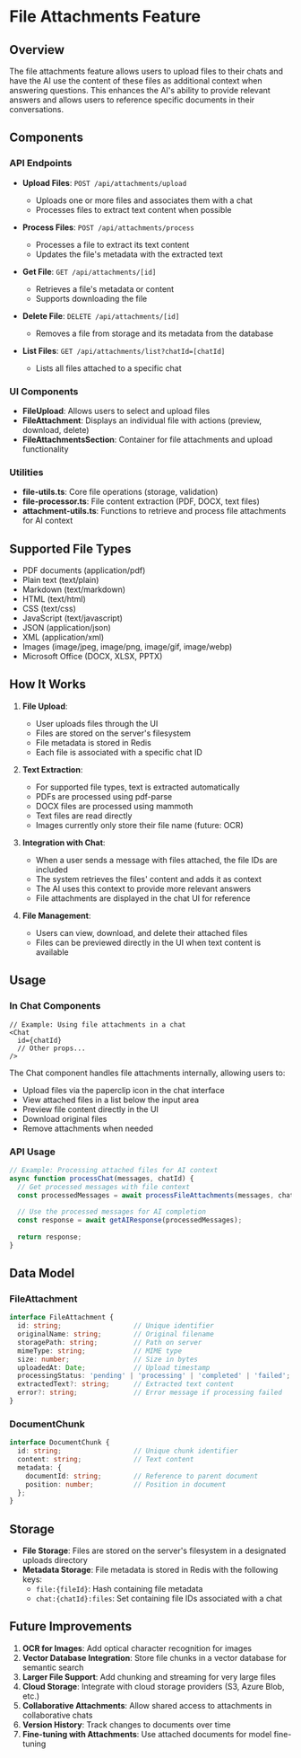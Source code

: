 # File Attachments Feature

## Overview

The file attachments feature allows users to upload files to their chats and have the AI use the content of these files as additional context when answering questions. This enhances the AI's ability to provide relevant answers and allows users to reference specific documents in their conversations.

## Components

### API Endpoints

- **Upload Files**: `POST /api/attachments/upload`
  - Uploads one or more files and associates them with a chat
  - Processes files to extract text content when possible
  
- **Process Files**: `POST /api/attachments/process`
  - Processes a file to extract its text content
  - Updates the file's metadata with the extracted text
  
- **Get File**: `GET /api/attachments/[id]`
  - Retrieves a file's metadata or content
  - Supports downloading the file
  
- **Delete File**: `DELETE /api/attachments/[id]`
  - Removes a file from storage and its metadata from the database
  
- **List Files**: `GET /api/attachments/list?chatId=[chatId]`
  - Lists all files attached to a specific chat

### UI Components

- **FileUpload**: Allows users to select and upload files
- **FileAttachment**: Displays an individual file with actions (preview, download, delete)
- **FileAttachmentsSection**: Container for file attachments and upload functionality

### Utilities

- **file-utils.ts**: Core file operations (storage, validation)
- **file-processor.ts**: File content extraction (PDF, DOCX, text files)
- **attachment-utils.ts**: Functions to retrieve and process file attachments for AI context

## Supported File Types

- PDF documents (application/pdf)
- Plain text (text/plain)
- Markdown (text/markdown)
- HTML (text/html)
- CSS (text/css)
- JavaScript (text/javascript)
- JSON (application/json)
- XML (application/xml)
- Images (image/jpeg, image/png, image/gif, image/webp)
- Microsoft Office (DOCX, XLSX, PPTX)

## How It Works

1. **File Upload**:
   - User uploads files through the UI
   - Files are stored on the server's filesystem
   - File metadata is stored in Redis
   - Each file is associated with a specific chat ID

2. **Text Extraction**:
   - For supported file types, text is extracted automatically
   - PDFs are processed using pdf-parse
   - DOCX files are processed using mammoth
   - Text files are read directly
   - Images currently only store their file name (future: OCR)

3. **Integration with Chat**:
   - When a user sends a message with files attached, the file IDs are included
   - The system retrieves the files' content and adds it as context
   - The AI uses this context to provide more relevant answers
   - File attachments are displayed in the chat UI for reference

4. **File Management**:
   - Users can view, download, and delete their attached files
   - Files can be previewed directly in the UI when text content is available

## Usage

### In Chat Components

```tsx
// Example: Using file attachments in a chat
<Chat
  id={chatId}
  // Other props...
/>
```

The Chat component handles file attachments internally, allowing users to:
- Upload files via the paperclip icon in the chat interface
- View attached files in a list below the input area
- Preview file content directly in the UI
- Download original files
- Remove attachments when needed

### API Usage

```typescript
// Example: Processing attached files for AI context
async function processChat(messages, chatId) {
  // Get processed messages with file context
  const processedMessages = await processFileAttachments(messages, chatId);
  
  // Use the processed messages for AI completion
  const response = await getAIResponse(processedMessages);
  
  return response;
}
```

## Data Model

### FileAttachment

```typescript
interface FileAttachment {
  id: string;                  // Unique identifier
  originalName: string;        // Original filename
  storagePath: string;         // Path on server
  mimeType: string;            // MIME type
  size: number;                // Size in bytes
  uploadedAt: Date;            // Upload timestamp
  processingStatus: 'pending' | 'processing' | 'completed' | 'failed';
  extractedText?: string;      // Extracted text content
  error?: string;              // Error message if processing failed
}
```

### DocumentChunk

```typescript
interface DocumentChunk {
  id: string;                  // Unique chunk identifier
  content: string;             // Text content
  metadata: {
    documentId: string;        // Reference to parent document
    position: number;          // Position in document
  };
}
```

## Storage

- **File Storage**: Files are stored on the server's filesystem in a designated uploads directory
- **Metadata Storage**: File metadata is stored in Redis with the following keys:
  - `file:{fileId}`: Hash containing file metadata
  - `chat:{chatId}:files`: Set containing file IDs associated with a chat

## Future Improvements

1. **OCR for Images**: Add optical character recognition for images
2. **Vector Database Integration**: Store file chunks in a vector database for semantic search
3. **Larger File Support**: Add chunking and streaming for very large files
4. **Cloud Storage**: Integrate with cloud storage providers (S3, Azure Blob, etc.)
5. **Collaborative Attachments**: Allow shared access to attachments in collaborative chats
6. **Version History**: Track changes to documents over time
7. **Fine-tuning with Attachments**: Use attached documents for model fine-tuning